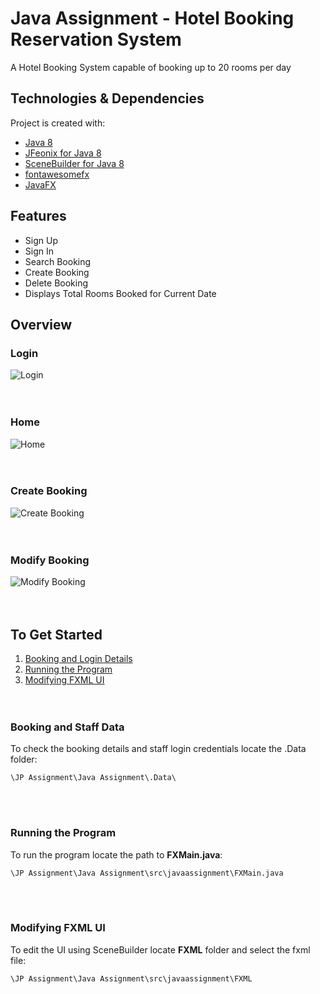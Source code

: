 # Java Assignment - Hotel Booking Reservation System
A Hotel Booking System capable of booking up to 20 rooms per day

## Technologies & Dependencies
Project is created with:
* [Java 8](https://www.oracle.com/java/technologies/javase-jre8-downloads.html)
* [JFeonix for Java 8](https://github.com/sshahine/JFoenix)
* [SceneBuilder for Java 8](https://gluonhq.com/products/scene-builder/)
* [fontawesomefx](https://bitbucket.org/Jerady/fontawesomefx/downloads/fontawesomefx-8.9.jar)
* [JavaFX](https://gluonhq.com/products/javafx/)

## Features
* Sign Up 
* Sign In
* Search Booking
* Create Booking
* Delete Booking
* Displays Total Rooms Booked for Current Date

## Overview
### Login
![Login](https://github.com/Erwin2371/java-hotel-reservation-system/blob/main/JP%20Assignment/Screenshots/Hotel%20Reservation%20System%20Login.png)
<br/><br/><br/>

### Home
![Home](https://github.com/Erwin2371/java-hotel-reservation-system/blob/main/JP%20Assignment/Screenshots/Hotel%20Reservation%20System%20Home.png)
<br/><br/><br/>

### Create Booking
![Create Booking](https://github.com/Erwin2371/java-hotel-reservation-system/blob/main/JP%20Assignment/Screenshots/Hotel%20Reservation%20System%20Add%20Booking.png)
<br/><br/><br/>

### Modify Booking
![Modify Booking](https://github.com/Erwin2371/java-hotel-reservation-system/blob/main/JP%20Assignment/Screenshots/Hotel%20Reservation%20System%20Modify%20Booking.png)
<br/><br/><br/>

## To Get Started
1. [Booking and Login Details](#booking-and-staff-data)
2. [Running the Program](#running-the-program)
3. [Modifying FXML UI](#modifying-fxml-ui)
<br/><br/><br/>

### Booking and Staff Data 
To check the booking details and staff login credentials locate the .Data folder:
```
\JP Assignment\Java Assignment\.Data\
```
<br/><br/>

### Running the Program
To run the program locate the path to **FXMain.java**:
```
\JP Assignment\Java Assignment\src\javaassignment\FXMain.java
```
<br/><br/>

### Modifying FXML UI
To edit the UI using SceneBuilder locate **FXML** folder and select the fxml file:
```
\JP Assignment\Java Assignment\src\javaassignment\FXML
```
<br/><br/>
